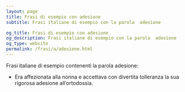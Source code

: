 ```yaml
---
layout: page
title: Frasi di esempio con adesione 
subtitle: Frasi italiane di esempio con la parola  adesione

og_title: Frasi di esempio con adesione 
og_description: Frasi italiane di esempio con la parola  adesione
og_type: website
permalink: /frasi/a/adesione.html
---
```


Frasi italiane di esempio contenenti la parola adesione:


- Era affezionata alla nonna e accettava con divertita tolleranza la sua rigorosa adesione all’ortodossia.

